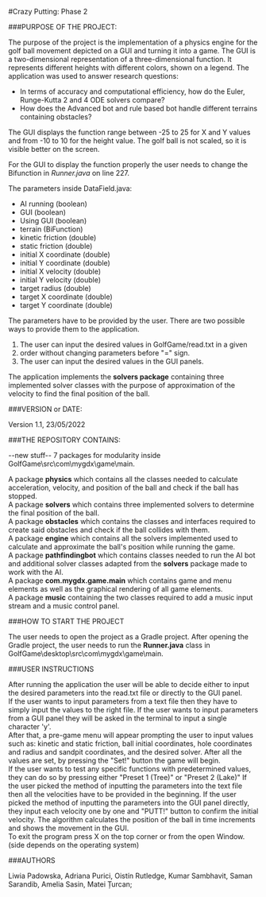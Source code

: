 #Crazy Putting: Phase 2

###PURPOSE OF THE PROJECT:

The purpose of the project is the implementation of a physics engine for 
the golf ball movement depicted on a GUI and turning it into a game. The
GUI is a two-dimensional representation of a three-dimensional function.
It represents different heights with different colors, shown on a legend. 
The application was used to answer research questions:

* In terms of accuracy and computational efficiency, how do the Euler, 
Runge-Kutta 2 and 4 ODE solvers compare?
* How does the Advanced bot and rule based bot handle different 
terrains containing obstacles?

The GUI displays the function range between -25 to 25 for X and Y 
values and from -10 to 10 for the height value. The golf ball is not scaled,
so it is visible better on the screen.

For the GUI to display the function properly the user needs to change 
the Bifunction in *Runner.java* on line 227.

The parameters inside DataField.java:
* AI running (boolean)
* GUI (boolean)
* Using GUI (boolean)
* terrain (BiFunction)
* kinetic friction (double)
* static friction (double)
* initial X coordinate (double)
* initial Y coordinate (double)
* initial X velocity (double)
* initial Y velocity (double)
* target radius (double)
* target X coordinate (double)
* target Y coordinate (double)

The parameters have to be provided by the user. There are two possible 
ways to provide them to the application.
1. The user can input the desired values in GolfGame/read.txt in a given 
2. order without changing parameters before "=" sign.
3. The user can input the desired values in the GUI panels.

The application implements the **solvers package** containing three 
implemented solver classes with the purpose of approximation of the 
velocity to find the final position of the ball.


###VERSION or DATE:

Version 1.1, 23/05/2022


###THE REPOSITORY CONTAINS:

--new stuff--
7 packages for modularity inside GolfGame\src\com\mygdx\game\main\.<br />

A package **physics** which contains all the classes needed to calculate
acceleration, velocity, and position of the ball and check if the ball has stopped.<br />
A package **solvers** which contains three implemented solvers to 
determine the final position of the ball.<br />
A package **obstacles** which contains the classes and interfaces 
required to create said obstacles and check if the ball collides with them.<br />
A package **engine** which contains all the solvers implemented 
used to calculate and approximate the ball's position while running the game.<br />
A package **pathfindingbot** which contains classes needed to run the AI bot and 
additional solver classes adapted from the **solvers** package made to work with the AI.<br />
A package **com.mygdx.game.main** which contains game and menu 
elements as well as the graphical rendering of all game elements.<br />
A package **music** containing the two classes required to add a music input stream and a music control panel.


###HOW TO START THE PROJECT

The user needs to open the project as a Gradle project.
After opening the Gradle project, the user needs to run the **Runner.java** class in GolfGame\desktop\src\com\mygdx\game\main\.


###USER INSTRUCTIONS

After running the application the user will be able to decide either to input the desired parameters into the read.txt file or directly to the GUI panel.<br />
If the user wants to input parameters from a text file then they have to simply input the values to the right file.
If the user wants to input parameters from a GUI panel they will be asked in the terminal to input a single character 'y'.<br />
After that, a pre-game menu will appear prompting the user to input values such as: kinetic and static friction, ball initial coordinates, hole coordinates and radius and sandpit coordinates, and the desired solver.
After all the values are set, by pressing the "Set!" button the game will begin.<br />
If the user wants to test any specific functions with predetermined values, they can do so by pressing either "Preset 1 (Tree)" or "Preset 2 (Lake)"
If the user picked the method of inputting the parameters into the text file then all the velocities have to be provided in the beginning.
If the user picked the method of inputting the parameters into the GUI panel directly, they input each velocity one by one and "PUTT!" button to confirm the initial velocity.
The algorithm calculates the position of the ball in time increments and shows the movement in the GUI.<br />
To exit the program press X on the top corner or from the open Window. (side depends on the operating system)


###AUTHORS

Liwia Padowska, Adriana Purici, Oistín Rutledge, Kumar Sambhavit, Saman Sarandib, Amelia Sasin, Matei Țurcan;